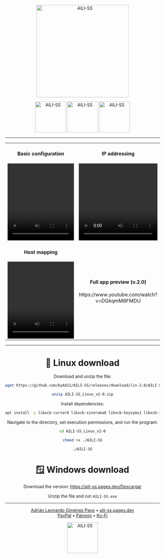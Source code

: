 <div align="center">

<p>
  <a href="https://aili-ss.pages.dev/"><img style="width: 300px;" src="https://aili-ss.pages.dev/Img/Logos/Logo_Nombre_Blanco.png" alt="AILI-SS"></a>
</p>

<p>
  <a href="https://github.com/byAd12/AILI-SS/blob/main/README-es.md"><img style="width: 100px;" src="https://img.shields.io/badge/docs-español-red?style=flat" alt="AILI-SS"></a>
  <a href="https://github.com/byAd12/AILI-SS/blob/main/README-gl.md"><img style="width: 100px;" src="https://img.shields.io/badge/docs-galego-blue?style=flat" alt="AILI-SS"></a>
  <a href="https://github.com/byAd12/AILI-SS/blob/main/README-en.md"><img style="width: 100px;" src="https://img.shields.io/badge/docs-english-orange?style=flat" alt="AILI-SS"></a>
</p>

---

<table>
   <tr>
      <td width="50%" align="center">
         <h4>Basic configuration</h4>
         <video src="https://github.com/user-attachments/assets/de6f8087-7832-4376-9616-8dea85eba9a6" controls style="width:100%; 
            max-width:400px; height:250px;">
      </td>
      <td width="50%" align="center">
         <h4>IP addressing</h4>
         <video src="https://github.com/user-attachments/assets/b97527fa-76a0-447d-a2b4-1398aea67586" controls style="width:100%; max-width:400px; height:250px;">
      </td>
   </tr>
   <tr>
      <td width="50%" align="center">
         <h4>Host mapping</h4>
         <video src="https://github.com/user-attachments/assets/8b60dae6-539f-4431-9170-44d79b89784d" controls style="width:100%; 
            max-width:400px; height:250px;">
      </td>
      <td width="50%" align="center">
         <h4>Full app preview (v.2.0)</h4>
         <p>https://www.youtube.com/watch?v=DGkqmM8FMDU</p>
      </td>
   </tr>
</table>

---

# 🐧 Linux download
Download and unzip the file:
```sh
wget https://github.com/byAd12/AILI-SS/releases/download/lin-2.0/AILI-SS_Linux_v2-0.zip
```
```sh
unzip AILI-SS_Linux_v2-0.zip
```
Install dependencies:

```sh
apt install -y libxcb-cursor0 libxcb-xinerama0 libxcb-keysyms1 libxcb-image0 libxcb-shm0 libxcb-randr0 libxcb-render-util0 libxcb-render0 libxcb-util1 libxcb-xfixes0 libxkbcommon-x11-0
```
Navigate to the directory, set execution permissions, and run the program:
```sh
cd AILI-SS_Linux_v2-0
```
```sh
chmod +x ./AILI-SS
```
```sh
./AILI-SS
```

# 🪟 Windows download 

Download the version: https://aili-ss.pages.dev/Descargar

Unzip the file and run ```AILI-SS.exe```

---

<p>
  <a href="https://byad12.pages.dev" target="_blank_">Adrián Leonardo Giménez Payo</a>  •  <a href="https://aili-ss.pages.dev" target="_blank_">aili-ss.pages.dev</a>
  <br>
  <a href="https://www.paypal.com/donate/?hosted_button_id=9D8YV9UW5LYKQ" target="_blank_">PayPal</a>  •  <a href="https://www.patreon.com/c/byAd12" target="_blank_">Patreon</a>  •  <a href="https://ko-fi.com/byad12" target="_blank_">Ko-Fi</a>
</p>

<p>
  <a href="https://aili-ss.pages.dev/"><img style="width: 100px;" src="https://aili-ss.pages.dev/Img/Logos/Logo_Escudo.svg" alt="AILI-SS"></a>
</p>

</div>
